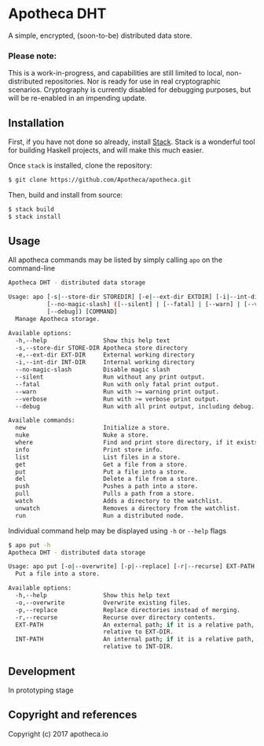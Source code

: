 # Apotheca DHT

A simple, encrypted, (soon-to-be) distributed data store.

### Please note:
This is a work-in-progress, and capabilities are still limited to local, non-distributed repositories. Nor is ready for use in real cryptographic scenarios. Cryptography is currently disabled for debugging purposes, but will be re-enabled in an impending update.

## Installation

First, if you have not done so already, install [Stack]. Stack is a wonderful tool for building Haskell projects, and will make this much easier.

Once `stack` is installed, clone the repository:

```sh
$ git clone https://github.com/Apotheca/apotheca.git
```

Then, build and install from source:

```sh
$ stack build
$ stack install
```

## Usage

All apotheca commands may be listed by simply calling `apo` on the command-line

```sh
Apotheca DHT - distributed data storage

Usage: apo [-s|--store-dir STOREDIR] [-e|--ext-dir EXTDIR] [-i|--int-dir INTDIR]
           [--no-magic-slash] ([--silent] | [--fatal] | [--warn] | [--verbose] |
           [--debug]) [COMMAND]
  Manage Apotheca storage.

Available options:
  -h,--help                Show this help text
  -s,--store-dir STORE-DIR Apotheca store directory
  -e,--ext-dir EXT-DIR     External working directory
  -i,--int-dir INT-DIR     Internal working directory
  --no-magic-slash         Disable magic slash
  --silent                 Run without any print output.
  --fatal                  Run with only fatal print output.
  --warn                   Run with >= warning print output.
  --verbose                Run with >= verbose print output.
  --debug                  Run with all print output, including debug.

Available commands:
  new                      Initialize a store.
  nuke                     Nuke a store.
  where                    Find and print store directory, if it exists.
  info                     Print store info.
  list                     List files in a store.
  get                      Get a file from a store.
  put                      Put a file into a store.
  del                      Delete a file from a store.
  push                     Pushes a path into a store.
  pull                     Pulls a path from a store.
  watch                    Adds a directory to the watchlist.
  unwatch                  Removes a directory from the watchlist.
  run                      Run a distributed node.
```

Individual command help may be displayed using `-h` or `--help` flags

```sh
$ apo put -h
Apotheca DHT - distributed data storage

Usage: apo put [-o|--overwrite] [-p|--replace] [-r|--recurse] EXT-PATH INT-PATH
  Put a file into a store.

Available options:
  -h,--help                Show this help text
  -o,--overwrite           Overwrite existing files.
  -p,--replace             Replace directories instead of merging.
  -r,--recurse             Recurse over directory contents.
  EXT-PATH                 An external path; if it is a relative path, is
                           relative to EXT-DIR.
  INT-PATH                 An internal path; if it is a relative path, is
                           relative to INT-DIR.
```

## Development

In prototyping stage

## Copyright and references

Copyright (c) 2017 apotheca.io

[//]: # (Markdown help - https://help.github.com/articles/basic-writing-and-formatting-syntax/)

[//]: # (Reference links)
[stack]: <https://docs.haskellstack.org/en/stable/README/>
